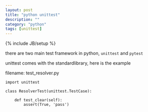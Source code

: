 ```yaml
---
layout: post
title: "python unittest"
description: ""
category: "python"
tags: [unittest]
---
```

{% include JB/setup %}


there are two main test framework in python, `unittest` and `pytest`

unittest comes with the standardlibrary, here is the example

filename: test_resolver.py

```
import unittest

class ResolverTest(unittest.TestCase):
	
	def test_clear(self):
		assert(True, 'pass')

```


